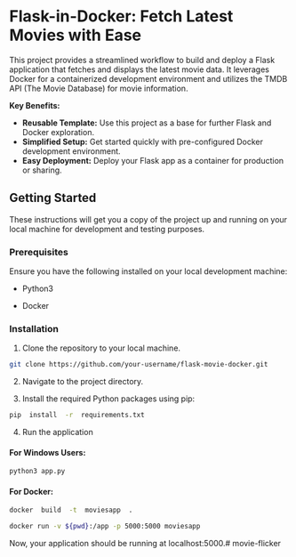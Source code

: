 
# Flask-in-Docker: Fetch Latest Movies with Ease

  
This project provides a streamlined workflow to build and deploy a Flask application that fetches and displays the latest movie data. It leverages Docker for a containerized development environment and utilizes the TMDB API (The Movie Database) for movie information.

  **Key Benefits:**
  
-   **Reusable Template:** Use this project as a base for further Flask and Docker exploration.
-   **Simplified Setup:** Get started quickly with pre-configured Docker development environment.
-   **Easy Deployment:** Deploy your Flask app as a container for production or sharing.

## Getting Started

These instructions will get you a copy of the project up and running on your local machine for development and testing purposes.

### Prerequisites

Ensure you have the following installed on your local development machine:

- Python3

- Docker

### Installation

1. Clone the repository to your local machine.
```bash
git clone https://github.com/your-username/flask-movie-docker.git
```
2. Navigate to the project directory.

3. Install the required Python packages using pip:

```bash
pip  install  -r  requirements.txt
```
4. Run the application
#### For Windows Users:
```bash
python3 app.py
```

#### For Docker:

```bash
docker  build  -t  moviesapp  .
```

```bash
docker run -v ${pwd}:/app -p 5000:5000 moviesapp
```

Now, your application should be running at localhost:5000.# movie-flicker
